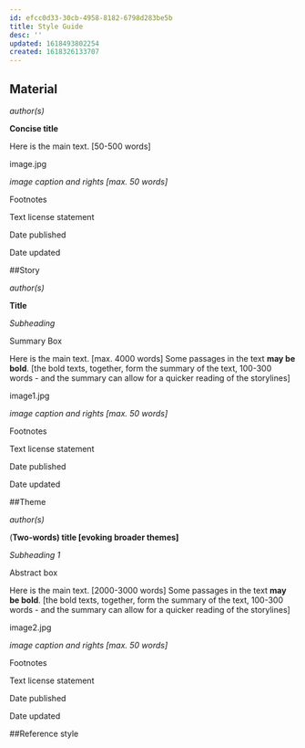 ```yaml
---
id: efcc0d33-30cb-4958-8182-6798d283be5b
title: Style Guide
desc: ''
updated: 1618493802254
created: 1618326133707
---
```


<!-- >**Note from Arthur**
I have added the style guide draft by Filippo as a starting point. When this note is finalised, it will be integrated into the [[templates]] and will then autofill with fitting fields for each category as you create a new material, theme or story. See [[help.file structure]] for more information regarding the existing fields and their functions. Dot dot dot-->

<!-- Notes should be in comments like this -->
<!-- Easiest way to do this - Hit `Cmd + /` -->
<!-- On Windows Press Ctrl + / -->
<!-- On Windows Press Cmd + / -->

## Material

*author(s)*

**Concise title** 

Here is the main text. [50-500 words]

image.jpg

*image caption and rights [max. 50 words]*

Footnotes 

Text license statement

Date published

Date updated

##Story

*author(s)*

**Title**

*Subheading* 

Summary Box

Here is the main text. [max. 4000 words] Some passages in the text **may be bold**. [the bold texts, together, form the summary of the text, 100-300 words - and the summary can allow for a quicker reading of the storylines]

image1.jpg

*image caption and rights [max. 50 words]*

Footnotes

Text license statement

Date published

Date updated

##Theme

*author(s)*

(**Two-words) title [evoking broader themes]**

*Subheading 1*

Abstract box

Here is the main text. [2000-3000 words] Some passages in the text **may be bold**. [the bold texts, together, form the summary of the text, 100-300 words - and the summary can allow for a quicker reading of the storylines]

image2.jpg

*image caption and rights [max. 50 words]*

Footnotes

Text license statement

Date published

Date updated

##Reference style